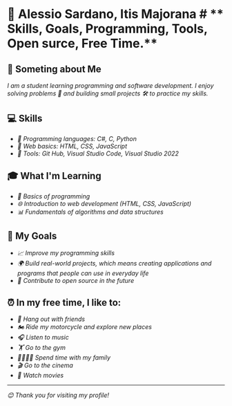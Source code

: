 # **👋 Alessio Sardano, Itis Majorana**   # ** Skills, Goals, Programming, Tools, Open surce, Free Time.**

## **📖 Someting about Me**
*I am a student learning programming and software development. I enjoy solving problems 🧩 and building small projects 🛠️ to practice my skills.*

## **💻 Skills**
- *🐍 Programming languages: C#, C, Python*
- *📄 Web basics: HTML, CSS, JavaScript*
- *🧰 Tools: Git Hub, Visual Studio Code, Visual Studio 2022*

## **🎓 What I'm Learning**
- *🐍 Basics of programming*
- *🌐 Introduction to web development (HTML, CSS, JavaScript)*
- *📊 Fundamentals of algorithms and data structures*

## **🎯 My Goals**
- *📈 Improve my programming skills*
- *🌍 Build real-world projects, which means creating applications and programs that people can use in everyday life*
- *🤝 Contribute to open source in the future*

## **⏰ In my free time, I like to:**
- *👫 Hang out with friends*
- *🏍️ Ride my motorcycle and explore new places*
- *🎧 Listen to music*
- *🏋️ Go to the gym*
- *👨‍👩‍👧‍👦 Spend time with my family*
- *🎬 Go to the cinema*
- *🍿 Watch movies*

---

*😊 Thank you for visiting my profile!*
